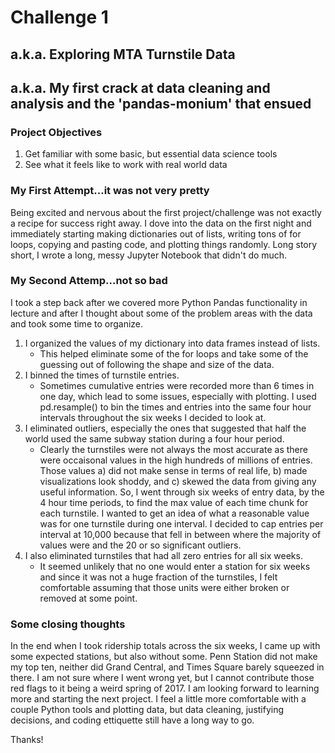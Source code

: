 # Challenge 1
## a.k.a. Exploring MTA Turnstile Data
## a.k.a. My first crack at data cleaning and analysis and the 'pandas-monium' that ensued

### Project Objectives
1. Get familiar with some basic, but essential data science tools
2. See what it feels like to work with real world data

### My First Attempt...it was not very pretty
Being excited and nervous about the first project/challenge was not exactly a recipe for success
right away. I dove into the data on the first night and immediately starting making dictionaries
out of lists, writing tons of for loops, copying and pasting code, and plotting things randomly.
Long story short, I wrote a long, messy Jupyter Notebook that didn't do much.

### My Second Attemp...not so bad
I took a step back after we covered more Python Pandas functionality in lecture and after I thought
about some of the problem areas with the data and took some time to organize.
1. I organized the values of my dictionary into data frames instead of lists.
    * This helped eliminate some of the for loops and take some of the guessing out of following the 
    shape and size of the data.
2. I binned the times of turnstile entries.
    * Sometimes cumulative entries were recorded more than 6 times in one day, which lead to some
    issues, especially with plotting. I used pd.resample() to bin the times and entries into the 
    same four hour intervals throughout the six weeks I decided to look at.
3. I eliminated outliers, especially the ones that suggested that half the world used the same 
subway station during a four hour period.
    * Clearly the turnstiles were not always the most accurate as there were occaisonal values
    in the high hundreds of millions of entries. Those values a) did not make sense in terms of
    real life, b) made visualizations look shoddy, and c) skewed the data from giving any useful
    information. So, I went through six weeks of entry data, by the 4 hour time periods, to find
    the max value of each time chunk for each turnstile. I wanted to get an idea of what a 
    reasonable value was for one turnstile during one interval. I decided to cap entries per 
    interval at 10,000 because that fell in between where the majority of values were and the 
    20 or so significant outliers.
4. I also eliminated turnstiles that had all zero entries for all six weeks.
    * It seemed unlikely that no one would enter a station for six weeks and since it was not a
    huge fraction of the turnstiles, I felt comfortable assuming that those units were either 
    broken or removed at some point.
    
### Some closing thoughts
In the end when I took ridership totals across the six weeks, I came up with some expected 
stations, but also without some. Penn Station did not make my top ten, neither did Grand
Central, and Times Square barely squeezed in there. I am not sure where I went wrong yet,
but I cannot contribute those red flags to it being a weird spring of 2017. I am looking 
forward to learning more and starting the next project. I feel a little more comfortable
with a couple Python tools and plotting data, but data cleaning, justifying decisions, and
coding ettiquette still have a long way to go.

Thanks!
